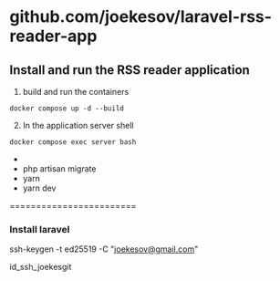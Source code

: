 # github.com/joekesov/laravel-rss-reader-app

## Install and run the RSS reader application

1. build and run the containers

```shell
docker compose up -d --build
```

2. In the application server shell

```shell
docker compose exec server bash
```
- 
- php artisan migrate
- yarn
- yarn dev


========================

### Install laravel


ssh-keygen -t ed25519 -C "joekesov@gmail.com"

id_ssh_joekesgit